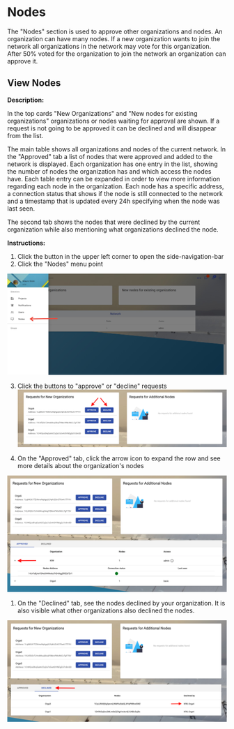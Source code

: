 # Nodes

The "Nodes" section is used to approve other organizations and nodes. An organization can have many nodes. If a new organization wants to join the network all organizations in the network may vote for this organization. After 50% voted for the organization to join the network an organization can approve it.

## View Nodes

**Description:**

In the top cards "New Organizations" and "New nodes for existing organizations" organizations or nodes waiting for approval are shown. If a request is not going to be approved it can be declined and will disappear from the list.

The main table shows all organizations and nodes of the current network.
In the "Approved" tab a list of nodes that were approved and added to the network is displayed. Each organization has one entry in the list, showing the number of nodes the organization has and which access the nodes have. Each table entry can be expanded in order to view more information regarding each node in the organization. Each node has a specific address, a connection status that shows if the node is still connected to the network and a timestamp that is updated every 24h specifying when the node was last seen.

The second tab shows the nodes that were declined by the current organization while also mentioning what organizations declined the node.

**Instructions:**

1. Click the button in the upper left corner to open the side-navigation-bar
2. Click the "Nodes" menu point

![view nodes](./../img/view_nodes.jpg)

3. Click the buttons to "approve" or "decline" requests
   ![approve decline nodes](./../img/approve_decline_nodes.jpg)

1. On the "Approved" tab, click the arrow icon to expand the row and see more details about the organization's nodes

![view approved nodes](./../img/view_approved_nodes.jpg)

1. On the "Declined" tab, see the nodes declined by your organization. It is also visible what other organizations also declined the nodes.

![view declined nodes](./../img/view_declined_nodes.jpg)
